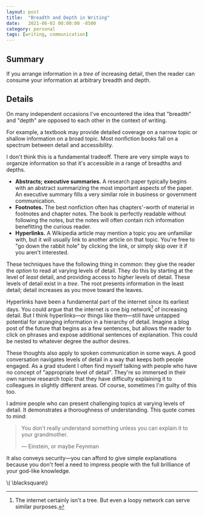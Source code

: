 ```yaml
---
layout: post
title:  "Breadth and Depth in Writing"
date:   2021-06-02 00:00:00 -0500
category: personal 
tags: [writing, communication] 
---
```


## Summary
If you arrange information in a _tree_ of increasing detail, then the reader can consume your information at arbitrary breadth and depth.

## Details

On many independent occasions I've encountered the idea that "breadth" and "depth" are opposed to each other in the context of writing.

For example, a textbook may provide detailed coverage on a narrow topic or shallow information on a broad topic.
Most nonfiction books fall on a spectrum between detail and accessibility.

I don't think this is a fundamental tradeoff.
There are very simple ways to organize information so that it's accessible in a range of breadths and depths. 

* **Abstracts; executive summaries.** A research paper typically begins with an abstract summarizing the most important aspects of the paper. 
 An executive summary fills a very similar role in business or government communication. 
* **Footnotes.** The best nonfiction often has chapters'-worth of material in footnotes and chapter notes. The book is perfectly readable without following the notes, but the notes will often contain rich information benefitting the curious reader.
* **Hyperlinks.** A Wikipedia article may mention a topic you are unfamiliar with, but it will usually link to another article on that topic.
You're free to "go down the rabbit hole" by clicking the link, or simply skip over it if you aren't interested.

These techniques have the following thing in common: they give the reader the _option_ to read at varying levels of detail.
They do this by starting at the level of _least_ detail, and providing access to _higher_ levels of detail.
These levels of detail exist in a _tree_. 
The root presents information in the least detail; detail increases as you move toward the leaves.

Hyperlinks have been a fundamental part of the internet since its earliest days.
You could argue that the internet is one big network[^1] of increasing detail.
But I think hyperlinks&mdash;or things like them&mdash;still have untapped potential for arranging information in a hierarchy of detail.
Imagine a blog post of the future that begins as a few sentences, but allows the reader to click on phrases and expose additional sentences of explanation.
This could be nested to whatever degree the author desires.

These thoughts also apply to spoken communication in some ways.
A good conversation navigates levels of detail in a way that keeps both people engaged.
As a grad student I often find myself talking with people who have no concept of "appropriate level of detail". 
They're so immersed in their own narrow research topic that they have difficulty explaining it to colleagues in slightly different areas.
Of course, sometimes I'm guilty of this too.

I admire people who can present challenging topics at varying levels of detail.
It demonstrates a thoroughness of understanding.
This quote comes to mind:
> You don't really understand something unless you can explain it to your grandmother.
>
> &mdash; Einstein, or maybe Feynman

It also conveys security&mdash;you can afford to give simple explanations because you don't feel a need to impress people with the full brilliance of your god-like knowledge.

\\( \blacksquare\\)  

[^1]: The internet certainly isn't a tree. But even a loopy network can serve similar purposes. 


